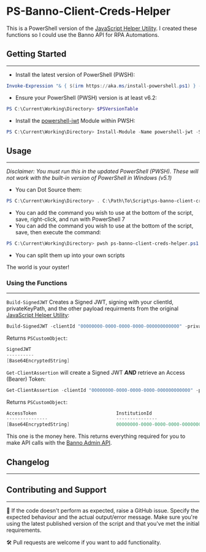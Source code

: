 # PS-Banno-Client-Creds-Helper

This is a PowerShell version of the [JavaScript Helper Utility](https://github.com/Banno/banno-client-creds-helper). I created these functions so I could use the Banno API for RPA Automations.

## Getting Started
---

- Install the latest version of PowerShell (PWSH):
```PowerShell
Invoke-Expression "& { $(irm https://aka.ms/install-powershell.ps1) } -UseMSI"
```

- Ensure your PowerShell (PWSH) version is at least v6.2:
```PowerShell
PS C:\Current\Working\Directory> $PSVersionTable
```

- Install the [powershell-jwt](https://github.com/Nucleware/powershell-jwt) Module within PWSH:
```PowerShell
PS C:\Current\Working\Directory> Install-Module -Name powershell-jwt -Scope AllUsers
```

## Usage
---
*Disclaimer: You must run this in the updated PowerShell (PWSH). These will not work with the built-in version of PowerShell in Windows (v5.1)*

- You can Dot Source them:
```PowerShell
PS C:\Current\Working\Directory> . C:\Path\To\Script\ps-banno-client-creds-helper.ps1
```
- You can add the command you wish to use at the bottom of the script, save, right-click, and run with PowerShell 7
- You can add the command you wish to use at the bottom of the script, save, then execute the command:
```PowerShell
PS C:\Current\Working\Directory> pwsh ps-banno-client-creds-helper.ps1
```
- You can split them up into your own scripts

The world is your oyster!

### Using the Functions
---

`Build-SignedJWT` Creates a Signed JWT, signing with your clientId, privateKeyPath, and the other payload requirments from the original [JavaScript Helper Utility](https://github.com/Banno/banno-client-creds-helper):
```PowerShell
Build-SignedJWT -clientId "00000000-0000-0000-0000-000000000000" -privateKeyPath "C:\Path\To\Keys\private_key.pem"
```
Returns `PSCustomObject`:
```PowerShell
SignedJWT
----------
[Base64EncryptedString]
```

`Get-ClientAssertion` will create a Signed JWT ***AND*** retrieve an Access (Bearer) Token:
```PowerShell
Get-ClientAssertion -clientId "00000000-0000-0000-0000-000000000000" -privateKeyPath "C:\Path\To\Keys\private_key.pem"
```
Returns `PSCustomObject`:
```PowerShell
AccessToken                             InstitutionId
---------------                         ---------------
[Base64EncryptedString]                 00000000-0000-0000-0000-000000000000
```
This one is the money here. This returns everything required for you to make API calls with the [Banno Admin API](https://jackhenry.dev/open-api-docs/admin-api/).

## Changelog
---


## Contributing and Support
---

🐞 If the code doesn't perform as expected, raise a GitHub issue. Specify the expected behaviour and the actual output/error message. Make sure you're using the latest published version of the script and that you've met the initial requirements.

🛠️ Pull requests are welcome if you want to add functionality.
